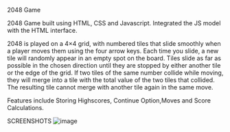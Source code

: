 2048 Game

2048 Game built using HTML, CSS and Javascript. Integrated the JS model with the HTML interface.

2048 is played on a 4×4 grid, with numbered tiles that slide smoothly when a player moves them using the four arrow keys. Each time you slide, a new tile will randomly appear in an empty spot on the board. Tiles slide as far as possible in the chosen direction until they are stopped by either another tile or the edge of the grid. If two tiles of the same number collide while moving, they will merge into a tile with the total value of the two tiles that collided. The resulting tile cannot merge with another tile again in the same move.

Features include Storing Highscores, Continue Option,Moves and Score Calculations.

SCREENSHOTS
![image](https://user-images.githubusercontent.com/79510156/148933512-afd36ae2-4a29-466c-b2c9-e23897088228.png)
